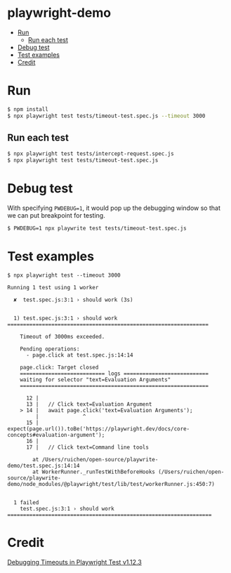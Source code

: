 # playwright-demo <!-- omit in toc -->

- [Run](#run)
  - [Run each test](#run-each-test)
- [Debug test](#debug-test)
- [Test examples](#test-examples)
- [Credit](#credit)

# Run

```bash
$ npm install
$ npx playwright test tests/timeout-test.spec.js --timeout 3000
```

## Run each test

```bash
$ npx playwright test tests/intercept-request.spec.js
$ npx playwright test tests/timeout-test.spec.js
```

# Debug test

With specifying `PWDEBUG=1`, it would pop up the debugging window so that we can put breakpoint for testing.

```bash
$ PWDEBUG=1 npx playwrite test tests/timeout-test.spec.js
```

# Test examples

```
$ npx playwright test --timeout 3000

Running 1 test using 1 worker

  ✘  test.spec.js:3:1 › should work (3s)


  1) test.spec.js:3:1 › should work ================================================================

    Timeout of 3000ms exceeded.

    Pending operations:
      - page.click at test.spec.js:14:14

    page.click: Target closed
    =========================== logs ===========================
    waiting for selector "text=Evaluation Arguments"
    ============================================================

      12 |
      13 |   // Click text=Evaluation Argument
    > 14 |   await page.click('text=Evaluation Arguments');
         |              ^
      15 |   expect(page.url()).toBe('https://playwright.dev/docs/core-concepts#evaluation-argument');
      16 |
      17 |   // Click text=Command line tools

        at /Users/ruichen/open-source/playwrite-demo/test.spec.js:14:14
        at WorkerRunner._runTestWithBeforeHooks (/Users/ruichen/open-source/playwrite-demo/node_modules/@playwright/test/lib/test/workerRunner.js:450:7)


  1 failed
    test.spec.js:3:1 › should work =================================================================
```


# Credit

[Debugging Timeouts in Playwright Test v1.12.3](https://www.youtube.com/watch?v=JRuMGb3JE5k)
